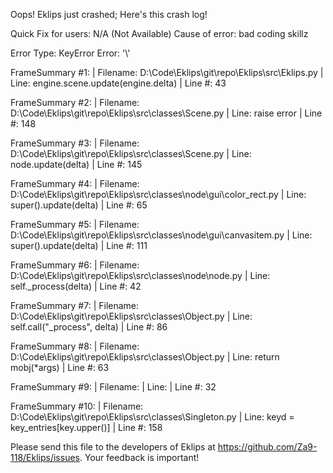 Oops! Eklips just crashed;
Here's this crash log!

Quick Fix for users: N/A (Not Available)
Cause of error: bad coding skillz

Error Type: KeyError
Error: '\\'

FrameSummary #1:
  | Filename: D:\Code\Eklips\git\repo\Eklips\src\Eklips.py
  | Line: engine.scene.update(engine.delta)
  | Line #: 43

FrameSummary #2:
  | Filename: D:\Code\Eklips\git\repo\Eklips\src\classes\Scene.py
  | Line: raise error
  | Line #: 148

FrameSummary #3:
  | Filename: D:\Code\Eklips\git\repo\Eklips\src\classes\Scene.py
  | Line: node.update(delta)
  | Line #: 145

FrameSummary #4:
  | Filename: D:\Code\Eklips\git\repo\Eklips\src\classes\node\gui\color_rect.py
  | Line: super().update(delta)
  | Line #: 65

FrameSummary #5:
  | Filename: D:\Code\Eklips\git\repo\Eklips\src\classes\node\gui\canvasitem.py
  | Line: super().update(delta)
  | Line #: 111

FrameSummary #6:
  | Filename: D:\Code\Eklips\git\repo\Eklips\src\classes\node\node.py
  | Line: self._process(delta)
  | Line #: 42

FrameSummary #7:
  | Filename: D:\Code\Eklips\git\repo\Eklips\src\classes\Object.py
  | Line: self.call("_process", delta)
  | Line #: 86

FrameSummary #8:
  | Filename: D:\Code\Eklips\git\repo\Eklips\src\classes\Object.py
  | Line: return mobj(*args)
  | Line #: 63

FrameSummary #9:
  | Filename: <string>
  | Line: 
  | Line #: 32

FrameSummary #10:
  | Filename: D:\Code\Eklips\git\repo\Eklips\src\classes\Singleton.py
  | Line: keyd = key_entries[key.upper()]
  | Line #: 158


Please send this file to the developers of Eklips at https://github.com/Za9-118/Eklips/issues. 
Your feedback is important!